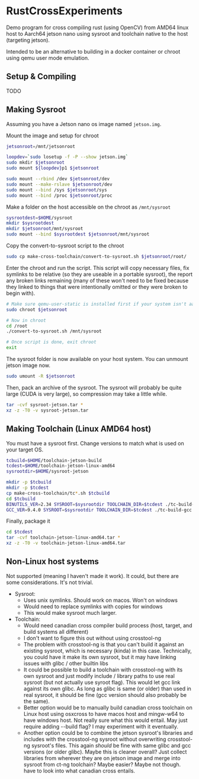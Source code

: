 # RustCrossExperiments

Demo program for cross compiling rust (using OpenCV) from AMD64 linux host to Aarch64 jetson nano using sysroot and toolchain native to the host (targeting jetson).

Intended to be an alternative to building in a docker container or chroot using qemu user mode emulation.

## Setup & Compiling

TODO


## Making Sysroot

Assuming you have a Jetson nano os image named `jetson.img`.

Mount the image and setup for chroot

```sh
jetsonroot=/mnt/jetsonroot

loopdev=`sudo losetup -f -P --show jetson.img`
sudo mkdir $jetsonroot
sudo mount ${loopdev}p1 $jetsonroot

sudo mount --rbind /dev $jetsonroot/dev
sudo mount --make-rslave $jetsonroot/dev
sudo mount --bind /sys $jetsonroot/sys
sudo mount --bind /proc $jetsonroot/proc
```

Make a folder on the host  accessible on the chroot as `/mnt/sysroot`

```sh
sysrootdest=$HOME/sysroot
mkdir $sysrootdest
mkdir $jetsonroot/mnt/sysroot
sudo mount --bind $sysrootdest $jetsonroot/mnt/sysroot
```

Copy the convert-to-sysroot script to the chroot

```sh
sudo cp make-cross-toolchain/convert-to-sysroot.sh $jetsonroot/root/
```

Enter the chroot and run the script. This script will copy necessary files, fix symlinks to be relative (so they are useable in a portable sysroot), the report any broken links remaining (many of these won't need to be fixed because they linked to things that were intentionally omitted or they were broken to begin with).

```sh
# Make sure qemu-user-static is installed first if your system isn't aarch64
sudo chroot $jetsonroot

# Now in chroot
cd /root
./convert-to-sysroot.sh /mnt/sysroot

# Once script is done, exit chroot
exit
```

The sysroot folder is now available on your host system. You can unmount jetson image now.

```sh
sudo umount -R $jetsonroot
```

Then, pack an archive of the sysroot. The sysroot will probably be quite large (CUDA is very large), so compression may take a little while.

```sh
tar -cvf sysroot-jetson.tar *
xz -z -T0 -v sysroot-jetson.tar
```


## Making Toolchain (Linux AMD64 host)

You must have a sysroot first. Change versions to match what is used on your target OS.

```sh
tcbuild=$HOME/toolchain-jetson-build
tcdest=$HOME/toolchain-jetson-linux-amd64
sysrootdir=$HOME/sysroot-jetson

mkdir -p $tcbuild
mkdir -p $tcdest
cp make-cross-toolchain/tc*.sh $tcbuild
cd $tcbuild
BINUTILS_VER=2.34 SYSROOT=$sysrootdir TOOLCHAIN_DIR=$tcdest ./tc-build-binutils.sh
GCC_VER=9.4.0 SYSROOT=$sysrootdir TOOLCHAIN_DIR=$tcdest ./tc-build-gcc.sh
```

Finally, package it

```sh
cd $tcdest
tar -cvf toolchain-jetson-linux-amd64.tar *
xz -z -T0 -v toolchain-jetson-linux-amd64.tar
```

## Non-Linux host systems

Not supported (meaning I haven't made it work). It could, but there are some considerations. It's not trivial.

- Sysroot:
    - Uses unix symlinks. Should work on macos. Won't on windows
    - Would need to replace symlinks with copies for windows
    - This would make sysroot much larger.
- Toolchain:
    - Would need canadian cross compiler build process (host, target, and build systems all different)
    - I don't want to figure this out without using crosstool-ng
    - The problem with crosstool-ng is that you can't build it against an existing sysroot, which is necessary (kinda) in this case. Technically, you could have it make its own sysroot, but it may have linking issues with glibc / other builtin libs
    - It could be possible to build a toolchain with crosstool-ng with its own sysroot and just modify include / library paths to use real sysroot (but not actually use syroot flag). This would let gcc link against its own glibc. As long as glibc is same (or older) than used in real sysroot, it should be fine (gcc version should also probably be the same).
    - Better option would be to manually build canadian cross toolchain on Linux host using osxcross to have macos host and mingw-w64 to have windows host. Not really sure what this would entail. May just require adding --build flag? I may experiment with it eventually.
    - Another option could be to combine the jetson sysroot's libraries and includes with the crosstool-ng sysroot without overwriting crosstool-ng sysroot's files. This again *should* be fine with same glibc and gcc versions (or older glibc). Maybe this is cleaner overall? Just collect libraries from wherever they are on jetson image and merge into sysroot from ct-ng toolchain? Maybe easier? Maybe not though. have to look into what canadian cross entails.

